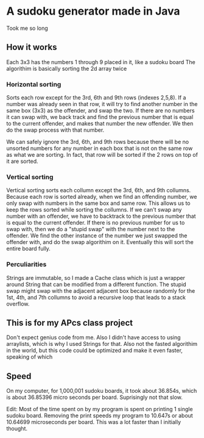 # A sudoku generator made in Java

Took me so long


## How it works

Each 3x3 has the numbers 1 through 9 placed in it, like a sudoku board
The algorithim is basically sorting the 2d array twice

### Horizontal sorting

Sorts each row except for the 3rd, 6th and 9th rows (indexes 2,5,8).
If a number was already seen in that row, it will try to find another number in the same box (3x3) as the offender, and swap the two.
If there are no numbers it can swap with, we back track and find the previous number that is equal to the current offender, and makes that number the new offender. We then do the swap process with that number.

We can safely ignore the 3rd, 6th, and 9th rows because there will be no unsorted numbers for any number in each box that is not on the same row as what we are sorting.
In fact, that row will be sorted if the 2 rows on top of it are sorted.

### Vertical sorting

Vertical sorting sorts each collumn except the 3rd, 6th, and 9th collumns.
Because each row is sorted already, when we find an offending number, we only swap with numbers in the same box and same row.
This allows us to keep the rows sorted while sorting the collumns. If we can't swap any number with an offender, we have to backtrack to the previous number that is equal to the current offender.
If there is no previous number for us to swap with, then we do a "stupid swap" with the number next to the offender. We find the other instance of the number we just swapped the offender with, and do the swap algorithim on it.
Eventually this will sort the entire board fully.

### Perculiarities
Strings are immutable, so I made a Cache class which is just a wrapper around String that can be modified from a different function.
The stupid swap might swap with the adjacent adjacent box because randomly for the 1st, 4th, and 7th collumns to avoid a recursive loop that leads to a stack overflow.


## This is for my APcs class project

Don't expect genius code from me.
Also I didn't have access to using arraylists, which is why I used Strings for that.
Also not the fasted algorithim in the world, but this code could be optimized and make it even faster, speaking of which

## Speed

On my computer, for 1,000,001 sudoku boards, it took about 36.854s, which is about 36.85396 micro seconds per board.
Suprisingly not that slow.

Edit: Most of the time spent on by my program is spent on printing 1 single sudoku board. Removing the print speeds my program to 10.647s or about 10.64699 microseconds per board.
This was a lot faster than I initially thought.
